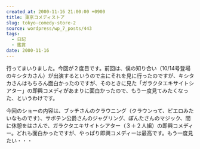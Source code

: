 ```yaml
---
created_at: 2000-11-16 21:00:00 +0900
title: 東京コメディストア
slug: tokyo-comedy-store-2
source: wordpress/wp_7_posts/443
tags:
  - 日記
  - 鑑賞
date: 2000-11-16
---
```


行ってまいりました。今回が２度目です。前回は、僕の知り合い（10/14号登場のキシタカさん）が出演するというので主にそれを見に行ったのですが、キシタカさんはもちろん面白かったのですが、そのときに見た「ガラクタエキサイトシアター」の即興コメディがあまりに面白かったので、もう一度見てみたくなった、というわけです。

今回のショーの内容は、ブッチさんのクラウニング（クラウンって、ピエロみたいなものです）、サボテン公爵さんのジャグリング、ぽんたさんのマジック、間に休憩をはさんで、ガラクタエキサイトシアター（３＋２人組）の即興コメディー。どれも面白かったですが、やっぱり即興コメディーは最高です。もう一度見たい・・・
